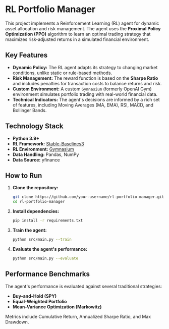 # RL Portfolio Manager

This project implements a Reinforcement Learning (RL) agent for dynamic asset allocation and risk management. The agent uses the **Proximal Policy Optimization (PPO)** algorithm to learn an optimal trading strategy that maximizes risk-adjusted returns in a simulated financial environment.

## Key Features

- **Dynamic Policy:** The RL agent adapts its strategy to changing market conditions, unlike static or rule-based methods.
- **Risk Management:** The reward function is based on the **Sharpe Ratio** and includes penalties for transaction costs to balance returns and risk.
- **Custom Environment:** A custom `Gymnasium` (formerly OpenAI Gym) environment simulates portfolio trading with real-world financial data.
- **Technical Indicators:** The agent's decisions are informed by a rich set of features, including Moving Averages (MA, EMA), RSI, MACD, and Bollinger Bands.

## Technology Stack

- **Python 3.9+**
- **RL Framework:** [Stable-Baselines3](https://github.com/DLR-RM/stable-baselines3)
- **RL Environment:** [Gymnasium](https://gymnasium.farama.org/)
- **Data Handling:** Pandas, NumPy
- **Data Source:** yfinance

## How to Run

1.  **Clone the repository:**
    ```bash
    git clone https://github.com/your-username/rl-portfolio-manager.git
    cd rl-portfolio-manager
    ```

2.  **Install dependencies:**
    ```bash
    pip install -r requirements.txt
    ```

3.  **Train the agent:**
    ```bash
    python src/main.py --train
    ```

4.  **Evaluate the agent's performance:**
    ```bash
    python src/main.py --evaluate
    ```

## Performance Benchmarks

The agent's performance is evaluated against several traditional strategies:
- **Buy-and-Hold (SPY)**
- **Equal-Weighted Portfolio**
- **Mean-Variance Optimization (Markowitz)**

Metrics include Cumulative Return, Annualized Sharpe Ratio, and Max Drawdown.